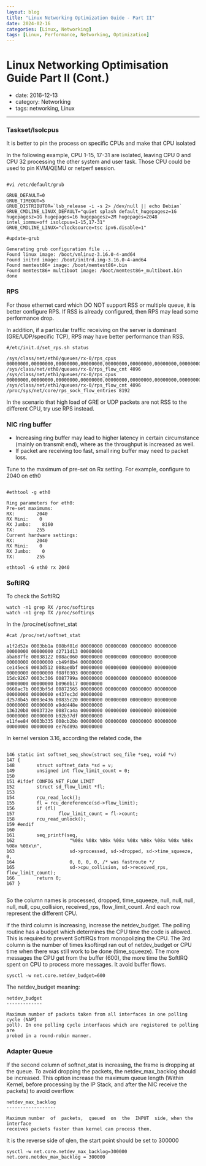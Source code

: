 ```yaml
---
layout: blog
title: "Linux Networking Optimization Guide - Part II"
date: 2024-02-16
categories: [Linux, Networking]
tags: [Linux, Performance, Networking, Optimization]
---
```


# Linux Networking Optimisation Guide Part II (Cont.)

- date: 2016-12-13
- category: Networking
- tags: networking, Linux

----------------

### Taskset/Isolcpus

It is better to pin the process on specific CPUs and make that CPU isolated

In the following example, CPU 1-15, 17-31 are isolated, leaving CPU 0 and CPU 32 processing the other system and user task. Those CPU could be used to pin KVM/QEMU or netperf session.

```

#vi /etc/default/grub

GRUB_DEFAULT=0
GRUB_TIMEOUT=5
GRUB_DISTRIBUTOR=`lsb_release -i -s 2> /dev/null || echo Debian`
GRUB_CMDLINE_LINUX_DEFAULT="quiet splash default_hugepagesz=1G hugepagesz=1G hugepages=16 hugepagesz=2M hugepages=2048 intel_iommu=off isolcpus=1-15,17-31"
GRUB_CMDLINE_LINUX="clocksource=tsc ipv6.disable=1"

#update-grub

Generating grub configuration file ...
Found linux image: /boot/vmlinuz-3.16.0-4-amd64
Found initrd image: /boot/initrd.img-3.16.0-4-amd64
Found memtest86+ image: /boot/memtest86+.bin
Found memtest86+ multiboot image: /boot/memtest86+_multiboot.bin
done
```

### RPS

For those ethernet card which DO NOT support RSS or multiple queue, it is better configure RPS. If RSS is already configured, then RPS may lead some performance drop.

In addition, if a particular traffic receiving on the server is dominant (GRE/UDP/specific TCP), RPS may have better performance than RSS.

```
#/etc/init.d/set_rps.sh status

/sys/class/net/eth0/queues/rx-0/rps_cpus 00000000,00000000,00000000,00000000,00000000,00000000,00000000,00000000,00000000,00000000,00000000,00000000,00000000,00000000,00000000,000000ff
/sys/class/net/eth0/queues/rx-0/rps_flow_cnt 4096
/sys/class/net/eth1/queues/rx-0/rps_cpus 00000000,00000000,00000000,00000000,00000000,00000000,00000000,00000000,00000000,00000000,00000000,00000000,00000000,00000000,00000000,000000ff
/sys/class/net/eth1/queues/rx-0/rps_flow_cnt 4096
/proc/sys/net/core/rps_sock_flow_entries 8192

```

In the scenario that high load of GRE or UDP packets are not RSS to the different CPU, try use RPS instead. 

### NIC ring buffer


* Increasing ring buffer may lead to higher latency in certain circumstance (mainly on transmit end), where as the throughput is increased as well.
* If packet are receiving too fast, small ring buffer may need to packet loss.

Tune to the maximum of pre-set on Rx setting. For example, configure to 2040 on eth0

```

#ethtool -g eth0

Ring parameters for eth0:
Pre-set maximums:
RX:        2040
RX Mini:    0
RX Jumbo:    8160
TX:        255
Current hardware settings:
RX:        2040
RX Mini:    0
RX Jumbo:    0
TX:        255
```

```
ethtool -G eth0 rx 2040
```

### SoftIRQ 

To check the SoftIRQ

```
watch -n1 grep RX /proc/softirqs
watch -n1 grep TX /proc/softirqs
```

In the /proc/net/softnet_stat

```
#cat /proc/net/softnet_stat

a1f2d52e 0003bb1a 008bf81d 00000000 00000000 00000000 00000000 00000000 00000000 d2711d13 00000000
aba687fe 00038122 008ac060 00000000 00000000 00000000 00000000 00000000 00000000 cb49f8b4 00000000
ce145ec6 0003d512 008ae0bf 00000000 00000000 00000000 00000000 00000000 00000000 f08f0303 00000000
15dc9267 0003c306 0087799a 00000000 00000000 00000000 00000000 00000000 00000000 b0960b17 00000000
0660ac7b 0003bf5d 00872565 00000000 00000000 00000000 00000000 00000000 00000000 e437ec3d 00000000
d2578b45 0003e436 00835c20 00000000 00000000 00000000 00000000 00000000 00000000 e9dd448e 00000000
136320b0 0003732e 0087ca4a 00000000 00000000 00000000 00000000 00000000 00000000 b92b37df 00000000
e11fee84 0003b335 008cb2bb 00000000 00000000 00000000 00000000 00000000 00000000 ee76d89a 00000000
```

In kernel version 3.16, according the related code, the  

```

146 static int softnet_seq_show(struct seq_file *seq, void *v)
147 {
148        struct softnet_data *sd = v;
149        unsigned int flow_limit_count = 0;
150
151 #ifdef CONFIG_NET_FLOW_LIMIT
152        struct sd_flow_limit *fl;
153
154        rcu_read_lock();
155        fl = rcu_dereference(sd->flow_limit);
156        if (fl)
157                flow_limit_count = fl->count;
158        rcu_read_unlock();
159 #endif
160
161        seq_printf(seq,
162                    "%08x %08x %08x %08x %08x %08x %08x %08x %08x %08x %08x\n",
163                    sd->processed, sd->dropped, sd->time_squeeze, 0,
164                    0, 0, 0, 0, /* was fastroute */
165                    sd->cpu_collision, sd->received_rps, flow_limit_count);
166        return 0;
167 }


```

So the column names is processed, dropped, time_squeeze, null, null, null, null, null, cpu_collision, received_rps, flow_limit_count. And each row represent the different CPU.

if the third column is increasing, increase the netdev_budget. The polling routine has a budget which determines the CPU time the code is allowed. This is required to prevent SoftIRQs from monopolizing the CPU. The 3rd column is the number of times ksoftirqd ran out of netdev_budget or CPU time when there was still work to be done (time_squeeze). The more messages the CPU get from the buffer (600), the more time the SoftIRQ spent on CPU to process more messages. It avoid buffer flows. 

```
sysctl -w net.core.netdev_budget=600
```

The netdev_budget meaning:

```
netdev_budget
-------------

Maximum number of packets taken from all interfaces in one polling cycle (NAPI
poll). In one polling cycle interfaces which are registered to polling are
probed in a round-robin manner.
```

### Adapter Queue

If the second column of softnet_stat is increasing, the frame is dropping at the queue. To avoid dropping the packets, the netdev_max_backlog should be increased. This option increase the maximum queue length (Within Kernel, before processing by the IP Stack, and after the NIC receive the packets) to avoid overflow.

```
netdev_max_backlog
------------------

Maximum number  of  packets,  queued  on  the  INPUT  side, when the interface
receives packets faster than kernel can process them.
```

It is the reverse side of qlen, the start point should be set to 300000

```
sysctl -w net.core.netdev_max_backlog=300000
net.core.netdev_max_backlog = 300000
```

